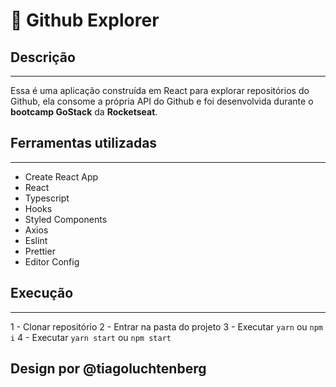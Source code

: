 # :rocket: Github Explorer

## Descrição
---
Essa é uma aplicação construída em React para explorar repositórios do Github, ela consome a própria API do Github e foi desenvolvida durante o **bootcamp GoStack** da **Rocketseat**.

## Ferramentas utilizadas
---
- Create React App
- React
- Typescript
- Hooks
- Styled Components
- Axios
- Eslint
- Prettier
- Editor Config

## Execução
---
1 - Clonar repositório
2 - Entrar na pasta do projeto
3 - Executar `yarn` ou `npm i`
4 - Executar `yarn start` ou `npm start`

## Design por @tiagoluchtenberg
